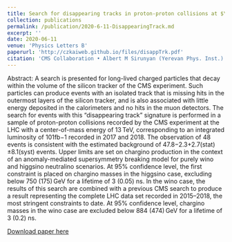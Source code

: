 ```yaml
---
title: Search for disappearing tracks in proton-proton collisions at $\sqrt{s} =$ 13 TeV 
collection: publications
permalink: /publication/2020-6-11-DisappearingTrack.md
excerpt: ''
date: 2020-06-11
venue: 'Physics Letters B'
paperurl: 'http://czkaiweb.github.io/files/disappTrk.pdf'
citation: 'CMS Collaboration • Albert M Sirunyan (Yerevan Phys. Inst.) et al. (2020). &quot;Search for disappearing tracks in proton-proton collisions at $\sqrt{s} =$ 13 TeV &quot; <i>Phys.Lett.B</i>.  806 (2020) 135502'
---
```

Abstract:
A search is presented for long-lived charged particles that decay within the volume of the silicon tracker of the CMS experiment. Such particles can produce events with an isolated track that is missing hits in the outermost layers of the silicon tracker, and is also associated with little energy deposited in the calorimeters and no hits in the muon detectors. The search for events with this “disappearing track” signature is performed in a sample of proton-proton collisions recorded by the CMS experiment at the LHC with a center-of-mass energy of 13 TeV, corresponding to an integrated luminosity of 101fb−1 recorded in 2017 and 2018. The observation of 48 events is consistent with the estimated background of 47.8−2.3+2.7(stat)±8.1(syst) events. Upper limits are set on chargino production in the context of an anomaly-mediated supersymmetry breaking model for purely wino and higgsino neutralino scenarios. At 95% confidence level, the first constraint is placed on chargino masses in the higgsino case, excluding below 750 (175) GeV for a lifetime of 3 (0.05) ns. In the wino case, the results of this search are combined with a previous CMS search to produce a result representing the complete LHC data set recorded in 2015–2018, the most stringent constraints to date. At 95% confidence level, chargino masses in the wino case are excluded below 884 (474) GeV for a lifetime of 3 (0.2) ns.

[Download paper here](https://inspirehep.net/literature/1790827)